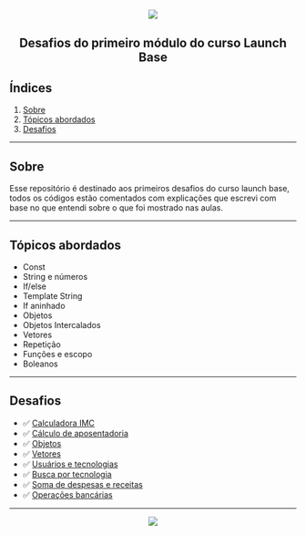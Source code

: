<h1 align="center"><img src="https://ik.imagekit.io/pauloch/launch-base-image_Tu2MlTVXZ.png"> </h1>

<h2 align="center">Desafios do primeiro módulo do curso Launch Base</h2>

## Índices
1. [Sobre](https://github.com/paulohenriquec/Desafios-do-primeiro-modulo#sobre)
2. [Tópicos abordados](https://github.com/paulohenriquec/Desafios-do-primeiro-modulo#t%C3%B3picos-abordados)
3. [Desafios](https://github.com/paulohenriquec/Desafios-do-primeiro-modulo#desafios)
---
## Sobre
Esse repositório é destinado aos primeiros desafios do curso launch base, todos os códigos estão comentados com explicações que escrevi com base no que entendi sobre o que foi mostrado nas aulas.

---

## Tópicos abordados
- Const
- String e números
- If/else
- Template String
- If aninhado
- Objetos
- Objetos Intercalados
- Vetores
- Repetição
- Funções e escopo
- Boleanos
---

## Desafios
- ✅ [Calculadora IMC](https://github.com/paulohenriquec/Desafios-do-primeiro-modulo/blob/master/calculadora-imc.js)
- ✅ [Cálculo de aposentadoria](https://github.com/paulohenriquec/Desafios-do-primeiro-modulo/blob/master/aposentadoria.js)
- ✅ [Objetos](https://github.com/paulohenriquec/Desafios-do-primeiro-modulo/blob/master/objetos.js)
- ✅ [Vetores](https://github.com/paulohenriquec/Desafios-do-primeiro-modulo/blob/master/array.js)
- ✅ [Usuários e tecnologias](https://github.com/paulohenriquec/Desafios-do-primeiro-modulo/blob/master/user-and-techs.js)
- ✅ [Busca por tecnologia](https://github.com/paulohenriquec/Desafios-do-primeiro-modulo/blob/master/search-for-techs.js)
- ✅ [Soma de despesas e receitas](https://github.com/paulohenriquec/Desafios-do-primeiro-modulo/blob/master/sum-expenses-income.js)
- ✅ [Operações bancárias](https://github.com/paulohenriquec/Desafios-do-primeiro-modulo/blob/master/banking-operations.js)

---

<p align="center">
<img src="https://ik.imagekit.io/pauloch/made_by-Paulo-yellow_VmAhZw2G3.svg">
</p>